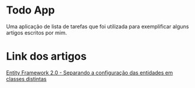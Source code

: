 # Todo App
Uma aplicação de lista de tarefas que foi utilizada para exemplificar alguns artigos escritos por mim.

# Link dos artigos
[Entity Framework 2.0 - Separando a configuração das entidades em classes distintas](https://github.com/user/repo/blob/branch/other_file.md)
